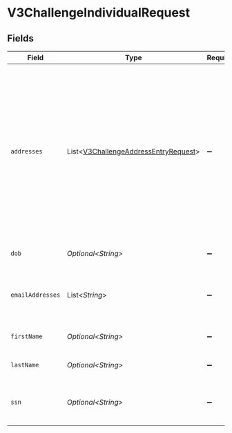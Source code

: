 # V3ChallengeIndividualRequest


## Fields

| Field                                                                                                                                                                                                                                                    | Type                                                                                                                                                                                                                                                     | Required                                                                                                                                                                                                                                                 | Description                                                                                                                                                                                                                                              | Example                                                                                                                                                                                                                                                  |
| -------------------------------------------------------------------------------------------------------------------------------------------------------------------------------------------------------------------------------------------------------- | -------------------------------------------------------------------------------------------------------------------------------------------------------------------------------------------------------------------------------------------------------- | -------------------------------------------------------------------------------------------------------------------------------------------------------------------------------------------------------------------------------------------------------- | -------------------------------------------------------------------------------------------------------------------------------------------------------------------------------------------------------------------------------------------------------- | -------------------------------------------------------------------------------------------------------------------------------------------------------------------------------------------------------------------------------------------------------- |
| `addresses`                                                                                                                                                                                                                                              | List\<[V3ChallengeAddressEntryRequest](../../models/components/V3ChallengeAddressEntryRequest.md)>                                                                                                                                                       | :heavy_minus_sign:                                                                                                                                                                                                                                       | An array of addresses that belong to the individual.                                                                                                                                                                                                     | [<br/>{<br/>"address": "39 South Trail",<br/>"city": "San Antonio",<br/>"extendedAddress": "Apt 23",<br/>"postalCode": "78285",<br/>"region": "TX"<br/>},<br/>{<br/>"address": "4861 Jay Junction",<br/>"city": "Boston",<br/>"extendedAddress": "Apt 78",<br/>"postalCode": "02208",<br/>"region": "MS"<br/>}<br/>] |
| `dob`                                                                                                                                                                                                                                                    | *Optional\<String>*                                                                                                                                                                                                                                      | :heavy_minus_sign:                                                                                                                                                                                                                                       | The date of birth of the individual.                                                                                                                                                                                                                     | 1981-01-17 00:00:00 +0000 UTC                                                                                                                                                                                                                            |
| `emailAddresses`                                                                                                                                                                                                                                         | List\<*String*>                                                                                                                                                                                                                                          | :heavy_minus_sign:                                                                                                                                                                                                                                       | An array of email addresses that belong to the individual.                                                                                                                                                                                               | [<br/>"jdoe@example.com",<br/>"dsmith@example.com"<br/>]                                                                                                                                                                                                 |
| `firstName`                                                                                                                                                                                                                                              | *Optional\<String>*                                                                                                                                                                                                                                      | :heavy_minus_sign:                                                                                                                                                                                                                                       | The first name of the individual.                                                                                                                                                                                                                        | Tod                                                                                                                                                                                                                                                      |
| `lastName`                                                                                                                                                                                                                                               | *Optional\<String>*                                                                                                                                                                                                                                      | :heavy_minus_sign:                                                                                                                                                                                                                                       | The last name of the individual.                                                                                                                                                                                                                         | Weedall                                                                                                                                                                                                                                                  |
| `ssn`                                                                                                                                                                                                                                                    | *Optional\<String>*                                                                                                                                                                                                                                      | :heavy_minus_sign:                                                                                                                                                                                                                                       | The social security number of the individual.                                                                                                                                                                                                            | 265228370                                                                                                                                                                                                                                                |